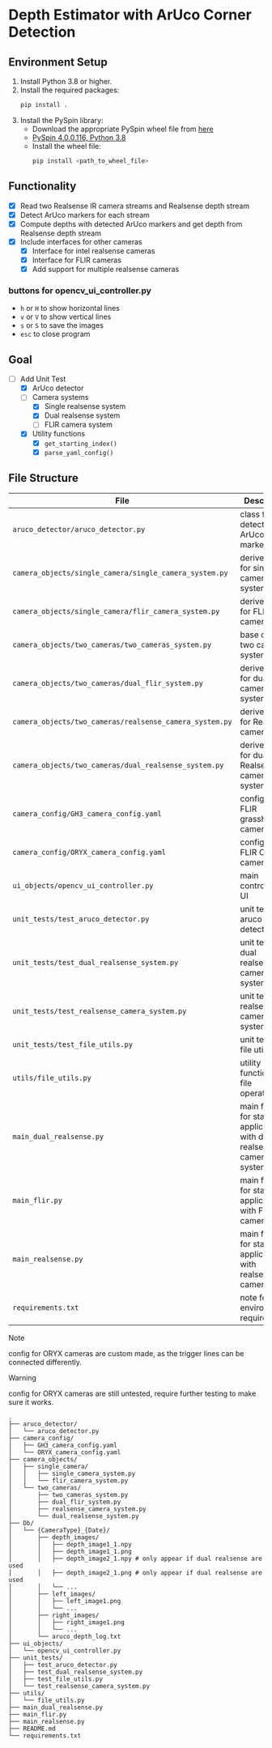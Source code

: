 # Depth Estimator with ArUco Corner Detection

## Environment Setup

1. Install Python 3.8 or higher.
2. Install the required packages:
    ```bash
    pip install .
    ```
3. Install the PySpin library:
    - Download the appropriate PySpin wheel file from [here](https://www.flir.com/products/spinnaker-sdk/)
    - [PySpin 4.0.0.116, Python 3.8](https://drive.google.com/file/d/1G4BkDU8xr4Tgu4M9vk-Q2gX3HwvO-WSZ/view?usp=sharing)
    - Install the wheel file:
        ```bash
        pip install <path_to_wheel_file>
        ```

## Functionality
- [x] Read two Realsense IR camera streams and Realsense depth stream
- [x] Detect ArUco markers for each stream
- [x] Compute depths with detected ArUco markers and get depth from Realsense depth stream
- [x] Include interfaces for other cameras
    - [x] Interface for intel realsense cameras
    - [x] Interface for FLIR cameras
    - [x] Add support for multiple realsense cameras

### buttons for opencv_ui_controller.py

- `h` or `H` to show horizontal lines
- `v` or `V` to show vertical lines
- `s` or `S` to save the images
- `esc` to close program

## Goal

- [ ] Add Unit Test
    - [x] ArUco detector
    - [ ] Camera systems
        - [x] Single realsense system
        - [x] Dual realsense system
        - [ ] FLIR camera system
    - [x] Utility functions
        - [x] `get_starting_index()`
        - [x] `parse_yaml_config()`

## File Structure

| File | Description |
| --- | --- |
| `aruco_detector/aruco_detector.py` | class for detecting ArUco markers |
| `camera_objects/single_camera/single_camera_system.py` | derived class for single camera systems |
| `camera_objects/single_camera/flir_camera_system.py` | derived class for FLIR cameras |
| `camera_objects/two_cameras/two_cameras_system.py` | base class for two camera systems |
| `camera_objects/two_cameras/dual_flir_system.py` | derived class for dual FLIR camera systems |
| `camera_objects/two_cameras/realsense_camera_system.py` | derived class for Realsense cameras |
| `camera_objects/two_cameras/dual_realsense_system.py` | derived class for dual Realsense camera systems |
| `camera_config/GH3_camera_config.yaml` | config file for FLIR grasshopper3 cameras |
| `camera_config/ORYX_camera_config.yaml` | config file for FLIR ORYX cameras |
| `ui_objects/opencv_ui_controller.py` | main controller for UI |
| `unit_tests/test_aruco_detector.py` | unit test for aruco detector |
| `unit_tests/test_dual_realsense_system.py` | unit test for dual realsense camera system |
| `unit_tests/test_realsense_camera_system.py` | unit test for realsense camera system |
| `unit_tests/test_file_utils.py` | unit test for file utilities |
| `utils/file_utils.py` | utility functions for file operations |
| `main_dual_realsense.py` | main function for starting application with dual realsense camera system |
| `main_flir.py` | main function for starting application with FLIR cameras |
| `main_realsense.py` | main function for starting application with realsense camera |
| `requirements.txt` | note for environment requirements |

> [!NOTE]
> config for ORYX cameras are custom made, as the trigger lines can be connected differently.

> [!WARNING]
> config for ORYX cameras are still untested, require further testing to make sure it works.

```
.
├── aruco_detector/
│   └── aruco_detector.py
├── camera_config/
│   ├── GH3_camera_config.yaml
│   └── ORYX_camera_config.yaml
├── camera_objects/
│   ├── single_camera/
│   │   ├── single_camera_system.py
│   │   └── flir_camera_system.py
│   └── two_cameras/
│       ├── two_cameras_system.py
│       ├── dual_flir_system.py
│       ├── realsense_camera_system.py
│       └── dual_realsense_system.py
├── Db/
│   └── {CameraType}_{Date}/
│       ├── depth_images/
│       │   ├── depth_image1_1.npy
│       │   ├── depth_image1_1.png
│       │   ├── depth_image2_1.npy # only appear if dual realsense are used
│       │   ├── depth_image2_1.png # only appear if dual realsense are used
│       │   └── ...
│       ├── left_images/
│       │   ├── left_image1.png
│       │   └── ...
│       ├── right_images/
│       │   ├── right_image1.png
│       │   └── ...
│       └── aruco_depth_log.txt
├── ui_objects/
│   └── opencv_ui_controller.py
├── unit_tests/
│   ├── test_aruco_detector.py
│   ├── test_dual_realsense_system.py
│   ├── test_file_utils.py
│   └── test_realsense_camera_system.py
├── utils/
│   └── file_utils.py
├── main_dual_realsense.py
├── main_flir.py
├── main_realsense.py
├── README.md
└── requirements.txt
````
